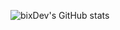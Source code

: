 
![bixDev's GitHub stats](https://github-readme-stats.vercel.app/api?username=bixgamer707&show_icons=true&theme=radical)
